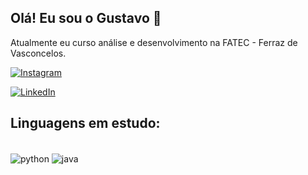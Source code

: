## Olá! Eu sou o Gustavo 👋
Atualmente eu curso análise e desenvolvimento na FATEC - Ferraz de Vasconcelos.

[![Instagram](https://img.shields.io/badge/Instagram-E4405F?style=for-the-badge&logo=instagram&logoColor=white)](https://www.instagram.com/gustavoxyuji/?ref=badge)

[![LinkedIn](https://img.shields.io/badge/LinkedIn-0077B5?style=for-the-badge&logo=linkedin&logoColor=white)](https://www.linkedin.com/in/gustavo-tsutumi-509993269/)


## Linguagens em estudo:

<div style="display: inline_block"><br/>
  <img align="center" alt="python" src="https://img.shields.io/badge/Python-14354C?style=for-the-badge&logo=python&logoColor=white">
  
  <img align="center" alt="java" src="https://img.shields.io/badge/Java-ED8B00?style=for-the-badge&logo=openjdk&logoColor=white">
</div><br/>
